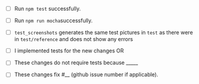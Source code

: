 <!-- Thank you so much for your contribution to MicroDraw! <3 -->

<!-- Please find a short title for your pull request and describe your changes on the following line: -->

<!-- Please run our tests -->
- [ ] Run `npm test` successfully. 
- [ ] Run `npm run mocha`successfully.

- [ ] `test_screenshots` generates the same test pictures in `test` as there were in `test/reference` and does not show any errors

<!-- Either: -->
- [ ] I implemented tests for the new changes OR
- [ ] These changes do not require tests because _____

- [ ] These changes fix #__ (github issue number if applicable).

<!-- Also, please make sure that "Allow edits from maintainers" checkbox is checked, so that we can help you if you get stuck somewhere along the way.-->

<!-- Pull requests that do not address these steps are welcome, but they will require additional verification as part of the review process. -->

<!-- Again, many many thanks for your work! \ö/ -->

